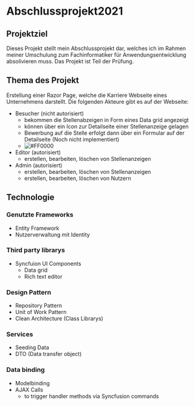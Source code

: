 
# Abschlussprojekt2021
## Projektziel
Dieses Projekt stellt mein Abschlussprojekt dar, welches ich im Rahmen meiner Umschulung zum Fachinformatiker für 
Anwendungsentwicklung absolivieren muss. Das Projekt ist Teil der Prüfung.

## Thema des Projekt
Erstellung einer Razor Page, welche die Karriere Webseite eines Unternehmens darstellt. Die folgenden Akteure gibt es auf der Webseite:
- Besucher (nicht autorisiert)
  - bekommen die Stellenabzeigen in Form eines Data grid angezeigt
  - können über ein Icon zur Detailseite einer Stellenanzeige gelagen
  - Bewerbung auf die Stelle erfolgt dann über ein Formular auf der Detailseite (Noch nicht implementiert)
  - ![#FF0000](Test)
- Editor (autorisiert)
  - erstellen, bearbeiten, löschen von Stellenanzeigen
- Admin (autorisiert)
  - erstellen, bearbeiten, löschen von Stellenanzeigen
  - erstellen, bearbeiten, löschen von Nutzern

## Technologie
### Genutzte Frameworks
- Entity Framework
- Nutzerverwaltung mit Identity

### Third party librarys
- Syncfuion UI Components
  - Data grid
  - Rich text editor

### Design Pattern
- Repository Pattern
- Unit of Work Pattern
- Clean Architecture (Class Librarys)

### Services
- Seeding Data
- DTO (Data transfer object)

### Data binding
- Modelbinding
- AJAX Calls
  - to trigger handler methods via Syncfusion commands
